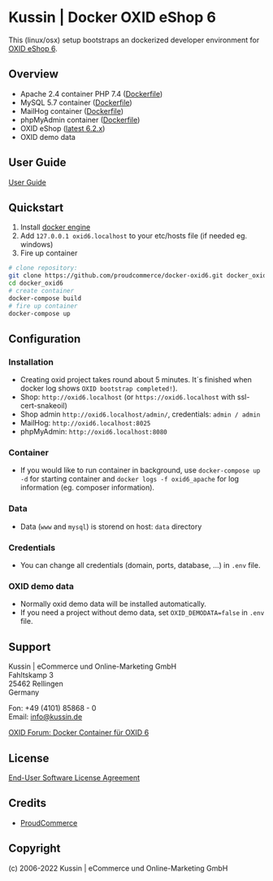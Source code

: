 # Kussin | Docker OXID eShop 6

This (linux/osx) setup bootstraps an dockerized developer environment for [OXID eShop 6](https://github.com/OXID-eSales/oxideshop_ce).

## Overview

- Apache 2.4 container PHP 7.4 ([Dockerfile](container/apache_php7/Dockerfile))
- MySQL 5.7 container ([Dockerfile](https://github.com/docker-library/mysql/blob/883703dfb30d9c197e0059a669c4bb64d55f6e0d/5.7/Dockerfile))
- MailHog container ([Dockerfile](https://github.com/mailhog/MailHog/blob/master/Dockerfile))
- phpMyAdmin container ([Dockerfile](https://hub.docker.com/r/phpmyadmin/phpmyadmin/~/dockerfile/))
- OXID eShop ([latest 6.2.x](https://github.com/OXID-eSales/oxideshop_metapackage_ce/blob/b-6.2/composer.json))
- OXID demo data

## User Guide

[User Guide](USER_GUIDE.md)

## Quickstart
1. Install [docker engine](https://docs.docker.com/engine/installation/)
2. Add `127.0.0.1 oxid6.localhost` to your etc/hosts file (if needed eg. windows)
3. Fire up container
```bash
# clone repository:
git clone https://github.com/proudcommerce/docker-oxid6.git docker_oxid6
cd docker_oxid6
# create container
docker-compose build
# fire up container
docker-compose up
```

## Configuration

### Installation
- Creating oxid project takes round about 5 minutes. It´s finished when docker log shows `OXID bootstrap completed!`).
- Shop: `http://oxid6.localhost` (or `https://oxid6.localhost` with ssl-cert-snakeoil)
- Shop admin `http://oxid6.localhost/admin/`, credentials: `admin / admin`
- MailHog: `http://oxid6.localhost:8025`
- phpMyAdmin: `http://oxid6.localhost:8080`

### Container
- If you would like to run container in background, use `docker-compose up -d` for starting container and `docker logs -f oxid6_apache` for log information (eg. composer information).

### Data
- Data (`www` and `mysql`) is storend on host: `data` directory

### Credentials
- You can change all credentials (domain, ports, database, ...) in `.env` file.

### OXID demo data
- Normally oxid demo data will be installed automatically.
- If you need a project without demo data, set `OXID_DEMODATA=false` in `.env` file.

## Support

Kussin | eCommerce und Online-Marketing GmbH<br>
Fahltskamp 3<br>
25462 Rellingen<br>
Germany

Fon: +49 (4101) 85868 - 0<br>
Email: info@kussin.de<br>

[OXID Forum: Docker Container für OXID 6](https://forum.oxid-esales.com/t/docker-container-fur-oxid-6/92282)

## License

[End-User Software License Agreement](LICENSE.md)

## Credits

- [ProudCommerce](https://www.proudcommerce.com/)

## Copyright

(c) 2006-2022 Kussin | eCommerce und Online-Marketing GmbH
